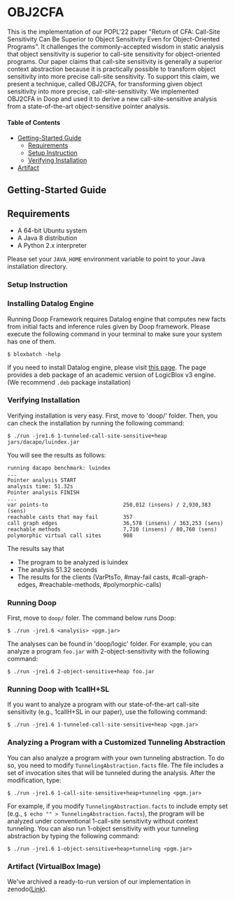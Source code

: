 # OBJ2CFA
This is the implementation of our POPL'22 paper "Return of CFA: Call-Site Sensitivity Can Be Superior to Object Sensitivity Even for Object-Oriented Programs". It challenges the commonly-accepted wisdom in static analysis that object sensitivity is superior to call-site sensitivity for object-oriented programs. Our paper claims that call-site sensitivity is generally a superior context abstraction because it is practically possible to transform object sensitivity into more precise call-site sensitivity. To support this claim, we present a technique, called OBJ2CFA, for transforming given object sensitivity into more precise, call-site-sensitivity. We implemented OBJ2CFA in Doop and used it to derive a new call-site-sensitive analysis from a state-of-the-art object-sensitive pointer analysis.

#### Table of Contents

* [Getting-Started Guide](#Getting-Started-Guide)
  * [Requirements](#Requirements)
  * [Setup Instruction](#Setup-Instruction)
  * [Verifying Installation](#Verifying-Installation)
* [Artifact](#Artfact)

## Getting-Started Guide

## Requirements

- A 64-bit Ubuntu system
- A Java 8 distribution
- A Python 2.x interpreter

Please set your `JAVA_HOME` environment variable to point to your Java installation directory.

### Setup Instruction

### Installing Datalog Engine

Running Doop Framework requires Datalog engine that computes new facts from initial facts and inference rules given by Doop framework. Please execute the following command in your terminal to make sure your system has one of them.

```
$ bloxbatch -help
```

If you need to install Datalog engine, please visit [this page](http://snf-705535.vm.okeanos.grnet.gr/agreement.html). The page provides a deb package of an academic version of LogicBlox v3 engine. (We recommend `.deb` package installation)

### Verifying Installation

Verifying installation is very easy. First, move to 'doop/' folder. Then, you can check the installation by running the following command:

```
$ ./run -jre1.6 1-tunneled-call-site-sensitive+heap jars/dacapo/luindex.jar
```

You will see the results as follows:

```
running dacapo benchmark: luindex
...
Pointer analysis START
analysis time: 51.32s
Pointer analysis FINISH
...
var points-to                        250,012 (insens) / 2,930,383 (sens)
reachable casts that may fail        357
call graph edges                     36,578 (insens) / 363,253 (sens)
reachable methods                    7,710 (insens) / 80,760 (sens)
polymorphic virtual call sites       908

```

The results say that

- The program to be analyzed is luindex
- The analysis 51.32 seconds
- The results for the clients (VarPtsTo, #may-fail casts, #call-graph-edges, #reachable-methods, #polymorphic-calls)

### Running Doop
First, move to `doop/` foler. The command below runs Doop:

```
$ ./run -jre1.6 <analysis> <pgm.jar>
```

The analyses can be found in 'doop/logic' folder. For example, you can analyze a program `foo.jar` with 2-object-sensitivity with the following command:

```
$ ./run -jre1.6 2-object-sensitive+heap foo.jar
```

 
### Running Doop with 1callH+SL
If you want to analyze a program with our state-of-the-art call-site sensitivity (e.g., 1callH+SL in our paper), use the following command:
 
```
$ ./run -jre1.6 1-tunneled-call-site-sensitive+heap <pgm.jar>
```

### Analyzing a Program with a Customized Tunneling Abstraction
You can also analyze a program with your own tunneling abstraction. To do so, you need to modify `TunnelingAbstraction.facts` file. The file includes a set of invocation sites that will be tunneled during the analysis. After the modification, type:

```
$ ./run -jre1.6 1-call-site-sensitive+heap+tunneling <pgm.jar>
```

For example, if you modify `TunnelingAbstraction.facts` to include empty set (e.g., `$ echo "" > TunnelingAbstraction.facts`), the program will be analyzed under conventional 1-call-site sensitivity without context tunneling. You can also run 1-object sensitivity with your tunneling abstraction by typing the following command:

```
$ ./run -jre1.6 1-object-sensitive+heap+tunneling <pgm.jar>
```


### Artifact (VirtualBox Image)
We've archived a ready-to-run version of our implementation in zenodo([Link](https://zenodo.org/record/5652640#.YYjZq3UzYwY)).

